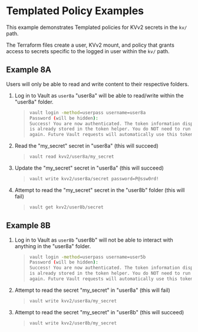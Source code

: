 # Templated Policy Examples

This example demonstrates Templated policies for KVv2 secrets in the `kv/` path.

The Terraform files create a user, KVv2 mount, and policy that grants access to secrets specific to the logged in user within the `kv/` path.

## Example 8A

Users will only be able to read and write content to their respective folders.

1. Log in to Vault as `user8a`
    "user8a" will be able to read/write within the "user8a" folder.
    >
    > ```bash
    > vault login -method=userpass username=user8a
    > Password (will be hidden):
    > Success! You are now authenticated. The token information displayed below
    > is already stored in the token helper. You do NOT need to run "vault login"
    > again. Future Vault requests will automatically use this token.
    > ```

2. Read the "my_secret" secret in "user8a" (this will succeed)
    >
    > ```bash
    > vault read kvv2/user8a/my_secret
    > ```

3. Update the "my_secret" secret in "user8a" (this will succeed)
    >
    > ```bash
    > vault write kvv2/user8a/secret password=P@ssw0rd!
    > ```

4. Attempt to read the "my_secret" secret in the "user8b" folder (this will fail)
    >
    > ```bash
    > vault get kvv2/user8b/secret
    > ```

## Example 8B

1. Log in to Vault as `user8b`
    "user8b" will not be able to interact with anything in the "user8a" folder.
    >
    > ```bash
    > vault login -method=userpass username=user5b
    > Password (will be hidden):
    > Success! You are now authenticated. The token information displayed below
    > is already stored in the token helper. You do NOT need to run "vault login"
    > again. Future Vault requests will automatically use this token.
    > ```

2. Attempt to read the secret "my_secret" in "user8a" (this will fail)
    >
    > ```bash
    > vault write kvv2/user8a/my_secret
    > ```

3. Attempt to read the secret "my_secret" in "user8b" (this will succeed)
    >
    > ```bash
    > vault write kvv2/user8b/my_secret
    > ```
